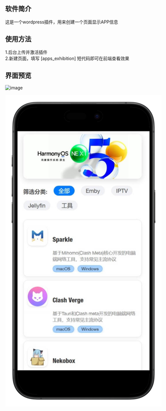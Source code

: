 ## 软件简介

这是一个wordpress插件，用来创建一个页面显示APP信息

## 使用方法

1.后台上传并激活插件  
2.新建页面，填写 [apps_exhibition] 短代码即可在前端查看效果  

## 界面预览

![image](https://github.com/Jacky088/apps_exhibition/blob/main/assets/ipad-demo-img.png)

![image](https://github.com/Jacky088/app-wordpress/blob/main/assets/mobile-demo-img.png)
